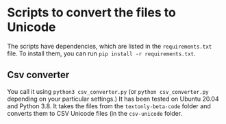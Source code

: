 # Scripts to convert the files to Unicode

The scripts have dependencies, which are listed in the `requirements.txt` file. To install them, you can run `pip install -r requirements.txt`.

## Csv converter

You call it using `python3 csv_converter.py` (or `python csv_converter.py` depending on your particular settings.) It has been tested on Ubuntu 20.04 and Python 3.8. It takes the files from the `textonly-beta-code` folder and converts them to CSV Unicode files (in the `csv-unicode` folder.

 
